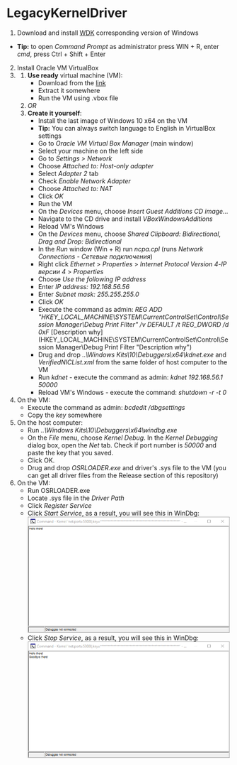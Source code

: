 # LegacyKernelDriver
1. Download and install  [WDK](https://docs.microsoft.com/en-us/windows-hardware/drivers/download-the-wdk "WDK") corresponding version of Windows
- **Tip:** to open *Command Prompt* as administrator press WIN + R, enter *cmd*, press Ctrl + Shift + Enter
2. Install Oracle VM VirtualBox
3. 
	1. **Use ready** virtual machine (VM):
		- Download from the [link](https://mega.nz/#!rJwSAYRA!l-YGqnSmLzNXeu5EJ8TwR0efprQJ89b09nx7kh2uBwU "link")
		- Extract it somewhere
		- Run the VM using .vbox file
	2. *OR*
	3. **Create it yourself**:
		- Install the last image of Windows 10 x64 on the VM
		- **Tip:** You can always switch language to English in VirtualBox settings
		- Go to *Oracle VM Virtual Box Manager* (main window)
		- Select your machine on the left side
		- Go to *Settings > Network*
		- Choose *Attached to: Host-only adapter*
		- Select *Adapter 2* tab
		- Check *Enable Network Adapter*
		- Choose *Attached to: NAT*
		- Click *OK*
		- Run the VM
		- On the *Devices* menu, choose *Insert Guest Additions CD image...*
		- Navigate to the CD drive and install *VBoxWindowsAdditions*
		- Reload VM's Windows
		- On the *Devices* menu, choose *Shared Clipboard: Bidirectional*, *Drag and Drop: Bidirectional*
		- In the *Run* window (Win + R) run *ncpa.cpl* (runs *Network Connections* - *Сетевые подключения*)
		- Right click *Ethernet* > *Properties* > *Internet Protocol Version 4*-*IP версии 4* > *Properties*
		- Choose *Use the following IP address*
		- Enter *IP address: 192.168.56.56*
		- Enter *Subnet mask: 255.255.255.0*
		- Click *OK*
		- Execute the command as admin: *REG ADD "HKEY_LOCAL_MACHINE\SYSTEM\CurrentControlSet\Control\Session Manager\Debug Print Filter" /v DEFAULT /t REG_DWORD /d 0xF*
		[Description why](HKEY_LOCAL_MACHINE\SYSTEM\CurrentControlSet\Control\Session Manager\Debug Print Filter "Description why")
		- Drug and drop *..\Windows Kits\10\Debuggers\x64\kdnet.exe* and *VerifiedNICList.xml* from the same folder of host computer to the VM
		- Run *kdnet* - execute the command as admin: *kdnet 192.168.56.1 50000*
		- Reload VM's Windows - execute the command: *shutdown -r -t 0*
4. On the VM:
	- Execute the command as admin: *bcdedit /dbgsettings*
	- Copy the *key* somewhere
5. On the host computer:
	- Run *..\Windows Kits\10\Debuggers\x64\windbg.exe*
	- On the *File* menu, choose *Kernel Debug*. In the *Kernel Debugging* dialog box, open the *Net* tab. Check if port number is *50000* and paste the key that you saved. 
	- Click OK.
	- Drug and drop *OSRLOADER.exe* and driver's .sys file to the VM (you can get all driver files from the Release section of this repository)
6. On the VM:
	- Run OSRLOADER.exe
	- Locate .sys file in the *Driver Path*
	- Click *Register Service*
	- Click *Start Service*, as a result, you will see this in WinDbg:
	![Result 1](Result&#32;1.png)
	- Click *Stop Service*, as a result, you will see this in WinDbg:
	![Result 2](Result&#32;2.png)
